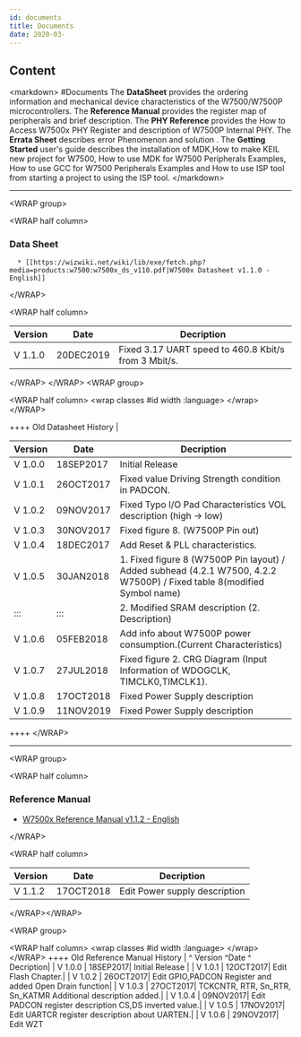 ```yaml
---
id: documents
title: Documents
date: 2020-03-
---
```



## Content
\<markdown\> \#Documents The **DataSheet** provides the ordering
information and mechanical device characteristics of the W7500/W7500P
microcontrollers. The **Reference Manual** provides the register map of
peripherals and brief description. The **PHY Reference** provides the
How to Access W7500x PHY Register and description of W7500P Internal
PHY. The **Errata Sheet** describes error Phenomenon and solution . The
**Getting Started** user's guide describes the installation of MDK,How
to make KEIL new project for W7500, How to use MDK for W7500 Peripherals
Examples, How to use GCC for W7500 Peripherals Examples and How to use
ISP tool from starting a project to using the ISP tool. \</markdown\>

-----

\<WRAP group\>

\<WRAP half column\>

### Data Sheet

``` 
  * [[https://wizwiki.net/wiki/lib/exe/fetch.php?media=products:w7500:w7500x_ds_v110.pdf|W7500x Datasheet v1.1.0 - English]]
```

\</WRAP\>

\<WRAP half column\>

| Version | Date      | Decription                                           |
| ------- | --------- | ---------------------------------------------------- |
| V 1.1.0 | 20DEC2019 | Fixed 3.17 UART speed to 460.8 Kbit/s from 3 Mbit/s. |

\</WRAP\> \</WRAP\> \<WRAP group\>

\<WRAP half column\> \<wrap classes \#id width :language\> \</wrap\>
\</WRAP\>

\++++ Old Datasheet History |

| Version | Date      | Decription                                                                                                               |
| ------- | --------- | ------------------------------------------------------------------------------------------------------------------------ |
| V 1.0.0 | 18SEP2017 | Initial Release                                                                                                          |
| V 1.0.1 | 26OCT2017 | Fixed value Driving Strength condition in PADCON.                                                                        |
| V 1.0.2 | 09NOV2017 | Fixed Typo I/O Pad Characteristics VOL description (high -\> low)                                                        |
| V 1.0.3 | 30NOV2017 | Fixed figure 8. (W7500P Pin out)                                                                                         |
| V 1.0.4 | 18DEC2017 | Add Reset & PLL characteristics.                                                                                         |
| V 1.0.5 | 30JAN2018 | 1\. Fixed figure 8 (W7500P Pin layout) / Added subhead (4.2.1 W7500, 4.2.2 W7500P) / Fixed table 8(modified Symbol name) |
| :::     | :::       | 2\. Modified SRAM description (2. Description)                                                                           |
| V 1.0.6 | 05FEB2018 | Add info about W7500P power consumption.(Current Characteristics)                                                        |
| V 1.0.7 | 27JUL2018 | Fixed figure 2. CRG Diagram (Input Information of WDOGCLK, TIMCLK0,TIMCLK1).                                             |
| V 1.0.8 | 17OCT2018 | Fixed Power Supply description                                                                                           |
| V 1.0.9 | 11NOV2019 | Fixed Power Supply description                                                                                           |

\++++ \</WRAP\>

-----

\<WRAP group\>

\<WRAP half column\>

### Reference Manual

  - [W7500x Reference Manual v1.1.2 -
    English](https://wizwiki.net/wiki/lib/exe/fetch.php?media=:products:w7500:w7500x_rm_v112_20181017_.pdf)

\</WRAP\>

\<WRAP half column\>

| Version | Date      | Decription                    |
| ------- | --------- | ----------------------------- |
| V 1.1.2 | 17OCT2018 | Edit Power supply description |

\</WRAP\>\</WRAP\>

\<WRAP group\>

\<WRAP half column\> \<wrap classes \#id width :language\> \</wrap\>
\</WRAP\> ++++ Old Reference Manual History | ^ Version ^Date ^
Decription| | V 1.0.0 | 18SEP2017| Initial Release | | V 1.0.1 |
12OCT2017| Edit Flash Chapter.| | V 1.0.2 | 26OCT2017| Edit GPIO,PADCON
Register and added Open Drain function| | V 1.0.3 | 27OCT2017| TCKCNTR,
RTR, Sn\_RTR, Sn\_KATMR Additional description added.| | V 1.0.4 |
09NOV2017| Edit PADCON register description CS,DS inverted value.| | V
1.0.5 | 17NOV2017| Edit UARTCR register description about UARTEN.| | V
1.0.6 | 29NOV2017| Edit WZT
